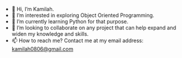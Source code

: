 - 👋 Hi, I’m Kamilah.
- 👀 I’m interested in exploring Object Oriented Programming.
- 🌱 I’m currently learning Python for that purpose.
- 💞️ I’m looking to collaborate on any project that can help expand and widen my knowledge and skills.
- 📫 How to reach me? Contact me at my email address: kamilah0806@gmail.com

<!---
Kamilah123/Kamilah123 is a ✨ special ✨ repository because its `README.md` (this file) appears on your GitHub profile.
You can click the Preview link to take a look at your changes.
--->
